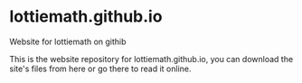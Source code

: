# lottiemath.github.io
Website for lottiemath on githib

This is the website repository for lottiemath.github.io, you can download the site's files from here or go there to read it online.

